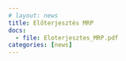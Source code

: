 ```yaml
---
# layout: news
title: Előterjesztés MRP
docs:
  - file: Eloterjesztes_MRP.pdf
categories: [news]
---
```

